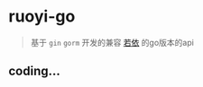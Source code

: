 # ruoyi-go

> 基于 `gin` `gorm` 开发的兼容 [若依](https://gitee.com/y_project/RuoYi-Vue) 的go版本的api

## coding...